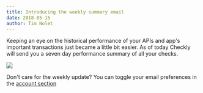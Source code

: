 ```yaml
---
title: Introducing the weekly summary email
date: 2018-05-15
author: Tim Nolet
---
```


Keeping an eye on the historical performance of your APIs and app's important transactions just became a little bit easier.
As of today Checkly will send you a seven day performance summary of all your checks.

![](/whats-new/weekly_summary.png)

Don't care for the weekly update? You can toggle your email preferences in the [account section](https://app.checklyhq.com/account/emails)

<!--more-->
